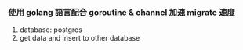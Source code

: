 ### 使用 golang 語言配合 goroutine & channel 加速 migrate 速度
1. database: postgres
2. get data and insert to other database
